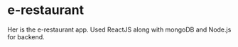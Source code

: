 ﻿# e-restaurant

Her is the e-restaurant app. Used ReactJS along with mongoDB and Node.js for backend.
